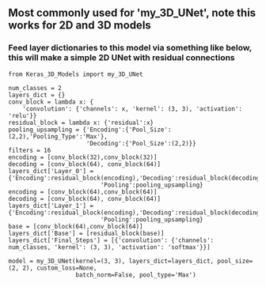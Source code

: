 ## Most commonly used for 'my_3D_UNet', note this works for 2D and 3D models
### Feed layer dictionaries to this model via something like below, this will make a simple 2D UNet with residual connections
    from Keras_3D_Models import my_3D_UNet
    
    num_classes = 2
    layers_dict = {}
    conv_block = lambda x: {
        'convolution': {'channels': x, 'kernel': (3, 3), 'activation': 'relu'}}
    residual_block = lambda x: {'residual':x}
    pooling_upsampling = {'Encoding':{'Pool_Size':(2,2),'Pooling_Type':'Max'},
                          'Decoding':{'Pool_Size':(2,2)}}
    filters = 16
    encoding = [conv_block(32),conv_block(32)]
    decoding = [conv_block(64), conv_block(64)]
    layers_dict['Layer_0'] = {'Encoding':residual_block(encoding),'Decoding':residual_block(decoding),
                              'Pooling':pooling_upsampling}
    encoding = [conv_block(64),conv_block(64)]
    decoding = [conv_block(64), conv_block(64)]
    layers_dict['Layer_1'] = {'Encoding':residual_block(encoding),'Decoding':residual_block(decoding),
                              'Pooling':pooling_upsampling}
    base = [conv_block(64),conv_block(64)]
    layers_dict['Base'] = [residual_block(base)]
    layers_dict['Final_Steps'] = [{'convolution': {'channels': num_classes, 'kernel': (3, 3), 'activation': 'softmax'}}]

    model = my_3D_UNet(kernel=(3, 3), layers_dict=layers_dict, pool_size=(2, 2), custom_loss=None,
                       batch_norm=False, pool_type='Max')
